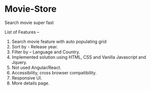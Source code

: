# Movie-Store
Search movie super fast

List of Features – 
1.	Search movie feature with auto populating grid
2.	Sort by - Release year.
3.	Filter by – Language and Country.
4.	Implemented solution using HTML, CSS and Vanilla Javascript and Jquery.
5.	Not used Angular/React.
6.	Accessibility, cross browser compatibility.
7.	Responsive UI.
8.	More details page. 
 
